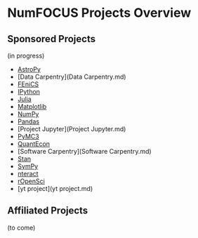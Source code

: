 # NumFOCUS Projects Overview

## Sponsored Projects

(in progress)

- [AstroPy](AstroPy.md)
- [Data Carpentry](Data Carpentry.md)
- [FEniCS](FEniCS.md)
- [IPython](IPython.md)
- [Julia](Julia.md)
- [Matplotlib](Matplotlib.md)
- [NumPy](NumPy.md)
- [Pandas](Pandas.md)
- [Project Jupyter](Project Jupyter.md)
- [PyMC3](PyMC3.md])
- [QuantEcon](QuantEcon.md)
- [Software Carpentry](Software Carpentry.md)
- [Stan](Stan.md)
- [SymPy](SymPy.md)
- [nteract](nteract.md)
- [rOpenSci](rOpenSci.md)
- [yt project](yt project.md)


## Affiliated Projects

(to come)
